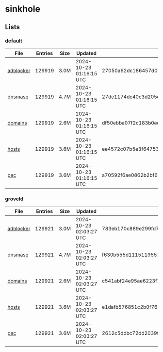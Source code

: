 # sinkhole

## Lists

### default

|File|Entries|Size|Updated|Hash|
|-|-|-|-|-|
|[adblocker](https://raw.githubusercontent.com/groveld/sinkhole/lists/default/adblocker.txt)|129919|3.0M|2024-10-23 01:16:15 UTC|27050a62dc186457d0652ade738f9af9b8221a194474cf374384f5220c00293c|
|[dnsmasq](https://raw.githubusercontent.com/groveld/sinkhole/lists/default/dnsmasq.txt)|129919|4.7M|2024-10-23 01:16:15 UTC|27de1174dc40c3d205e12977ea4b6afe656bce7206ab0cbc6928195d69fbc910|
|[domains](https://raw.githubusercontent.com/groveld/sinkhole/lists/default/domains.txt)|129919|2.6M|2024-10-23 01:16:15 UTC|df50ebba07f2c183b0ed61ceaa0c59a8d3b800dd4fc3a2045e94227a8783d279|
|[hosts](https://raw.githubusercontent.com/groveld/sinkhole/lists/default/hosts.txt)|129919|3.6M|2024-10-23 01:16:15 UTC|ee4572c07b5e3f647536747d5ddd8cc26bf4fee1ecfd93eef0cfb0a3a64b801a|
|[pac](https://raw.githubusercontent.com/groveld/sinkhole/lists/default/pac.txt)|129919|3.6M|2024-10-23 01:16:15 UTC|a70592f6ae0862b2bf6b2f0dcbea1ba3950c2845911eb68305f83e2ab118cf3b|

### groveld

|File|Entries|Size|Updated|Hash|
|-|-|-|-|-|
|[adblocker](https://raw.githubusercontent.com/groveld/sinkhole/lists/groveld/adblocker.txt)|129921|3.0M|2024-10-23 02:03:27 UTC|783eb170c889e299fd7671a261433e68af77a974583e8e3f45f9ff3e2d8999c8|
|[dnsmasq](https://raw.githubusercontent.com/groveld/sinkhole/lists/groveld/dnsmasq.txt)|129921|4.7M|2024-10-23 02:03:27 UTC|f630b555d11151195574c3c6589554bf02e2f6a1b5a6f16872814707b170249c|
|[domains](https://raw.githubusercontent.com/groveld/sinkhole/lists/groveld/domains.txt)|129921|2.6M|2024-10-23 02:03:27 UTC|c541abf24e95ae6223f7d9f72f622756e1db39a2ddc7c7379c4b735358fb253d|
|[hosts](https://raw.githubusercontent.com/groveld/sinkhole/lists/groveld/hosts.txt)|129921|3.6M|2024-10-23 02:03:27 UTC|e1dafb576851c2b0f762e8cd78cf536b65ae6efa1a2307ec28bd4127b0bccf73|
|[pac](https://raw.githubusercontent.com/groveld/sinkhole/lists/groveld/pac.txt)|129921|3.6M|2024-10-23 02:03:27 UTC|2612c5ddbc72dd2039f9104558d5ca5cbe62ee131aca52e2bd087333e17cfc06|
